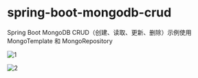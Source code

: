 # spring-boot-mongodb-crud

Spring Boot MongoDB CRUD（创建、读取、更新、删除）示例使用 MongoTemplate 和 MongoRepository

![1](https://github.com/webVueBlog/spring-boot-mongodb-crud/assets/59645426/0a70a3d6-6544-4d01-a390-ff3893953c2c)

![2](https://github.com/webVueBlog/spring-boot-mongodb-crud/assets/59645426/fe5f880b-ebfe-4bc0-a3b5-5e02e6c51c01)

